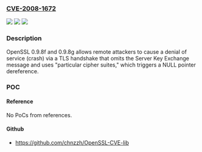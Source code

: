 ### [CVE-2008-1672](https://cve.mitre.org/cgi-bin/cvename.cgi?name=CVE-2008-1672)
![](https://img.shields.io/static/v1?label=Product&message=n%2Fa&color=blue)
![](https://img.shields.io/static/v1?label=Version&message=%3D%20n%2Fa%20&color=brighgreen)
![](https://img.shields.io/static/v1?label=Vulnerability&message=n%2Fa&color=brighgreen)

### Description

OpenSSL 0.9.8f and 0.9.8g allows remote attackers to cause a denial of service (crash) via a TLS handshake that omits the Server Key Exchange message and uses "particular cipher suites," which triggers a NULL pointer dereference.

### POC

#### Reference
No PoCs from references.

#### Github
- https://github.com/chnzzh/OpenSSL-CVE-lib

